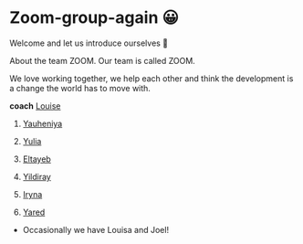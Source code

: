 
# Zoom-group-again 😀

Welcome and let us introduce ourselves 👋


About the team ZOOM. Our team is called ZOOM.

We love working together, we help each other and think the development is a change the world has to move with.

**coach** [Louise]()

1. [Yauheniya]()

1. [Yulia]()

1. [Eltayeb]()

1. [Yildiray](./yildiray.md)

1. [Iryna](Iryna.md)

1. [Yared]()




* Occasionally we have Louisa and Joel!

